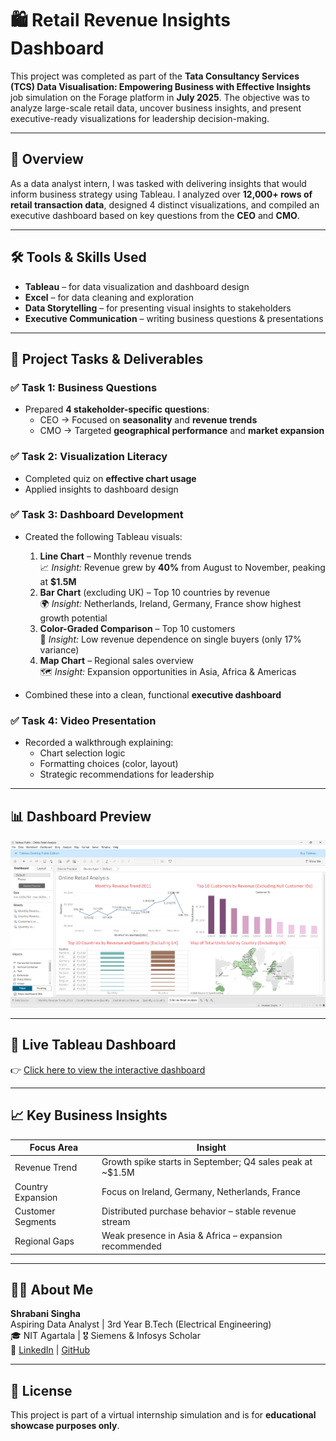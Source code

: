 # 🛍️ Retail Revenue Insights Dashboard

This project was completed as part of the **Tata Consultancy Services (TCS) Data Visualisation: Empowering Business with Effective Insights** job simulation on the Forage platform in **July 2025**. The objective was to analyze large-scale retail data, uncover business insights, and present executive-ready visualizations for leadership decision-making.

---

## 📌 Overview

As a data analyst intern, I was tasked with delivering insights that would inform business strategy using Tableau. I analyzed over **12,000+ rows of retail transaction data**, designed 4 distinct visualizations, and compiled an executive dashboard based on key questions from the **CEO** and **CMO**.

---

## 🛠️ Tools & Skills Used

- **Tableau** – for data visualization and dashboard design  
- **Excel** – for data cleaning and exploration  
- **Data Storytelling** – for presenting visual insights to stakeholders  
- **Executive Communication** – writing business questions & presentations  

---

## 🧩 Project Tasks & Deliverables

### ✅ Task 1: Business Questions
- Prepared **4 stakeholder-specific questions**:
  - CEO → Focused on **seasonality** and **revenue trends**
  - CMO → Targeted **geographical performance** and **market expansion**

### ✅ Task 2: Visualization Literacy
- Completed quiz on **effective chart usage**
- Applied insights to dashboard design

### ✅ Task 3: Dashboard Development
- Created the following Tableau visuals:
  1. **Line Chart** – Monthly revenue trends  
     📈 *Insight:* Revenue grew by **40%** from August to November, peaking at **$1.5M**
  2. **Bar Chart** (excluding UK) – Top 10 countries by revenue  
     🌍 *Insight:* Netherlands, Ireland, Germany, France show highest growth potential
  3. **Color-Graded Comparison** – Top 10 customers  
     👥 *Insight:* Low revenue dependence on single buyers (only 17% variance)
  4. **Map Chart** – Regional sales overview  
     🗺️ *Insight:* Expansion opportunities in Asia, Africa & Americas

- Combined these into a clean, functional **executive dashboard**

### ✅ Task 4: Video Presentation
- Recorded a walkthrough explaining:
  - Chart selection logic
  - Formatting choices (color, layout)
  - Strategic recommendations for leadership

---

## 📊 Dashboard Preview

![Dashboard Screenshot](https://github.com/shb-sn/Retail-revenue-insights-TCS-dashboard/blob/main/dashboard_tcs_image.png.png)

---

## 🔗 Live Tableau Dashboard

👉 [Click here to view the interactive dashboard](https://public.tableau.com/app/profile/shrabani.singha/viz/OnlineRetailAnalysis_17527648931960/OnlineRetailAnalysis)  

---

## 📈 Key Business Insights

|            Focus Area                |                           Insight                         |
|--------------------------------------|-----------------------------------------------------------|
|            Revenue Trend             | Growth spike starts in September; Q4 sales peak at ~$1.5M |
|          Country Expansion           |      Focus on Ireland, Germany, Netherlands, France       |
|          Customer Segments           |   Distributed purchase behavior – stable revenue stream   |
|           Regional Gaps              |   Weak presence in Asia & Africa – expansion recommended  |

---




## 👩‍💼 About Me

**Shrabani Singha**  
Aspiring Data Analyst | 3rd Year B.Tech (Electrical Engineering)  
🎓 NIT Agartala | 🎖️ Siemens & Infosys Scholar  
📧 [LinkedIn](https://www.linkedin.com/in/shrabani-singha) | [GitHub](https://github.com/shb-sn)

---

## 📜 License

This project is part of a virtual internship simulation and is for **educational showcase purposes only**.



